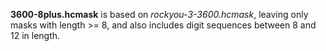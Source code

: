 **3600-8plus.hcmask** is based on *rockyou-3-3600.hcmask*, leaving only masks with length >= 8, and also includes digit sequences between 8 and 12 in length.